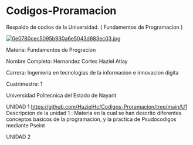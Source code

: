 # Codigos-Proramacion
Respaldo de codios de la Universidad. ( Fundamentos de Programacion )

[![0e0780cec5095b930a6e5043d683ec03.jpg](https://i.postimg.cc/cLbhYPVX/0e0780cec5095b930a6e5043d683ec03.jpg)](https://postimg.cc/5X88WK9C)

Materia: Fundamentos de Progracion

Nombre Completo: Hernandez Cortes Haziel Atlay

Carrera: Ingenieria en tecnologias de la informacion e innovacion digita

Cuatrimestre: 1

Universidad Politecnica del Estado de Nayarit

UNIDAD 1
https://github.com/HazielHc/Codigos-Proramacion/tree/main/U1
Descripcion de la unidad 1 : Materia en la cual se han descrito diferentes conceptos basicos de la programacion, y la practica de Psudocodigos mediante Pseint

UNIDAD 2



